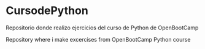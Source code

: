 # CursodePython
Repositorio donde realizo ejercicios del curso de Python de OpenBootCamp

Repository where i make excercises from OpenBootCamp Python course
